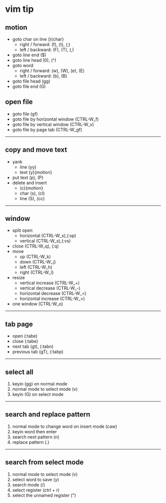 # vim tip

## motion

- goto char on line (){char}
  - right / forward: (f), (t), (;)
  - left / backward: (F), (T), (,)
- goto line end ($)
- goto line head (0), (^)
- goto word
  - right / forward: (w), (W), (e), (E)
  - left / backward: (b), (B)
- goto file head (gg)
- goto file end (G)

## open file

- goto file (gf)
- goto file by horizontal window (CTRL-W_f)
- goto file by vertical window (CTRL-W_v)
- goto file by page tab (CTRL-W_gf)

---

## copy and move text

- yank
  - line (yy)
  - text (y){motion}
- put text (p), (P)
- delete and insert
  - (c){motion}
  - char (s), (cl)
  - line (S), (cc)

---

## window

- split open
  - horizontal (CTRL-W_s),(:sp)
  - vertical (CTRL-W_s),(:vs)
- close (CTRL-W_q), (:q)
- move
  - up (CTRL-W_k)
  - down (CTRL-W_j)
  - left (CTRL-W_h)
  - right (CTRL-W_l)
- resize
  - vertical increase (CTRL-W\_+)
  - vertical decrease (CTRL-W\_-)
  - horizontal decrease (CTRL-W\_<)
  - horizontal increase (CTRL-W\_>)
- one window (CTRL-W_o)

---

## tab page

- open (:tabe)
- close (:tabe)
- next tab (gt), (:tabn)
- previous tab (gT), (:tabp)

---

## select all

1. keyin (gg) on normal mode
2. normal mode to select mode (v)
3. keyin (G) on select mode

---

## search and replace pattern

1. normal mode to change word on insert mode (caw)
2. keyin word then enter
3. search next pattern (n)
4. replace pattern (.)

---

## search from select mode

1. normal mode to select mode (v)
2. select word to save (y)
3. search mode (/)
4. select register (ctrl + r)
5. select the unnamed register (")
